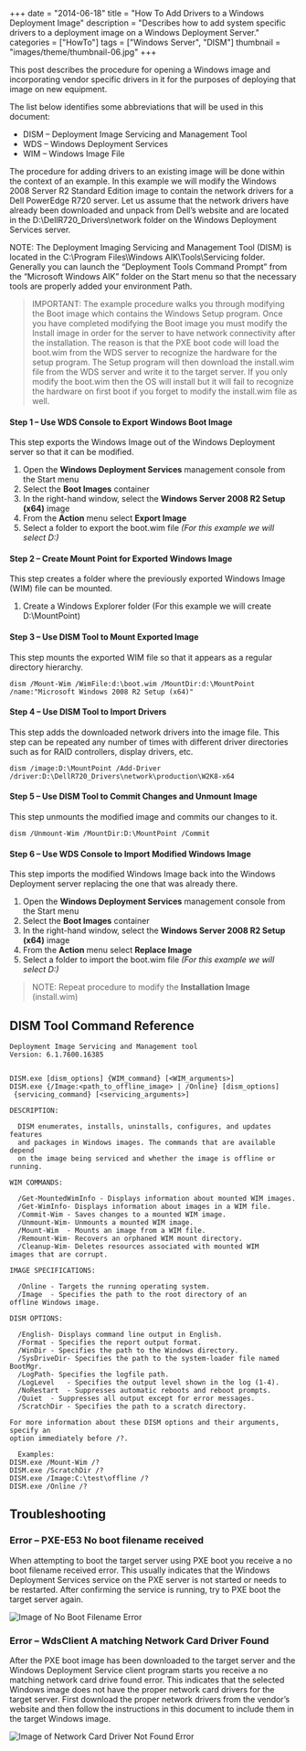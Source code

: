 +++
date = "2014-06-18"
title = "How To Add Drivers to a Windows Deployment Image"
description = "Describes how to add system specific drivers to a deployment image on a Windows Deployment Server."
categories = ["HowTo"]
tags = ["Windows Server", "DISM"]
thumbnail = "images/theme/thumbnail-06.jpg"
+++

This post describes the procedure for opening a Windows image and incorporating vendor specific drivers in it for the purposes of deploying that image on new equipment.

<!--more-->

The list below identifies some abbreviations that will be used in this document:

- DISM – Deployment Image Servicing and Management Tool
- WDS – Windows Deployment Services
- WIM – Windows Image File

The procedure for adding drivers to an existing image will be done within the context of an example. In this example we will modify the Windows 2008 Server R2 Standard Edition image to contain the network drivers for a Dell PowerEdge R720 server. Let us assume that the network drivers have already been downloaded and unpack from Dell’s website and are located in the D:\DellR720_Drivers\network folder on the Windows Deployment Services server.

NOTE: The Deployment Imaging Servicing and Management Tool (DISM) is located in the C:\Program Files\Windows AIK\Tools\Servicing folder. Generally you can launch the “Deployment Tools Command Prompt” from the “Microsoft Windows AIK” folder on the Start menu so that the necessary tools are properly added your environment Path.

> IMPORTANT: The example procedure walks you through modifying the Boot image which contains the Windows Setup program. Once you have completed modifying the Boot image you must modify the Install image in order for the server to have network connectivity after the installation. The reason is that the PXE boot code will load the boot.wim from the WDS server to recognize the hardware for the setup program. The Setup program will then download the install.wim file from the WDS server and write it to the target server. If you only modify the boot.wim then the OS will install but it will fail to recognize the hardware on first boot if you forget to modify the install.wim file as well.
 
#### Step 1 – Use WDS Console to Export Windows Boot Image ####

This step exports the Windows Image out of the Windows Deployment server so that it can be modified.

1.	Open the **Windows Deployment Services** management console from the Start menu
2.	Select the **Boot Images** container
3.	In the right-hand window, select the **Windows Server 2008 R2 Setup (x64)** image
4.	From the **Action** menu select **Export Image**
5.	Select a folder to export the boot.wim file *(For this example we will select D:\)*

#### Step 2 – Create Mount Point for Exported Windows Image ####

This step creates a folder where the previously exported Windows Image (WIM) file can be mounted.

1.	Create a Windows Explorer folder (For this example we will create D:\MountPoint)

#### Step 3 – Use DISM Tool to Mount Exported Image ####

This step mounts the exported WIM file so that it appears as a regular directory hierarchy.

    dism /Mount-Wim /WimFile:d:\boot.wim /MountDir:d:\MountPoint /name:"Microsoft Windows 2008 R2 Setup (x64)"
    
#### Step 4 – Use DISM Tool to Import Drivers ####
This step adds the downloaded network drivers into the image file. This step can be repeated any number of times with different driver directories such as for RAID controllers, display drivers, etc.

    dism /image:D:\MountPoint /Add-Driver /driver:D:\DellR720_Drivers\network\production\W2K8-x64

#### Step 5 – Use DISM Tool to Commit Changes and Unmount Image ####

This step unmounts the modified image and commits our changes to it.

    dism /Unmount-Wim /MountDir:D:\MountPoint /Commit

#### Step 6 – Use WDS Console to Import Modified Windows Image #### 

This step imports the modified Windows Image back into the Windows Deployment server replacing the one that was already there.

1.	Open the **Windows Deployment Services** management console from the Start menu
2.	Select the **Boot Images** container
3.	In the right-hand window, select the **Windows Server 2008 R2 Setup (x64)** image
4.	From the **Action** menu select **Replace Image**
5.	Select a folder to import the boot.wim file *(For this example we will select D:\)*

> NOTE: Repeat procedure to modify the **Installation Image** (install.wim)

 
## DISM Tool Command Reference ##

    Deployment Image Servicing and Management tool
    Version: 6.1.7600.16385
    
    
    DISM.exe [dism_options] {WIM_command} [<WIM_arguments>]
    DISM.exe {/Image:<path_to_offline_image> | /Online} [dism_options]
     {servicing_command} [<servicing_arguments>]
    
    DESCRIPTION:
    
      DISM enumerates, installs, uninstalls, configures, and updates features
      and packages in Windows images. The commands that are available depend
      on the image being serviced and whether the image is offline or running.
    
    WIM COMMANDS:
    
      /Get-MountedWimInfo - Displays information about mounted WIM images.
      /Get-WimInfo- Displays information about images in a WIM file.
      /Commit-Wim - Saves changes to a mounted WIM image.
      /Unmount-Wim- Unmounts a mounted WIM image.
      /Mount-Wim  - Mounts an image from a WIM file.
      /Remount-Wim- Recovers an orphaned WIM mount directory.
      /Cleanup-Wim- Deletes resources associated with mounted WIM
    images that are corrupt.
    
    IMAGE SPECIFICATIONS:
    
      /Online - Targets the running operating system.
      /Image  - Specifies the path to the root directory of an
    offline Windows image.
    
    DISM OPTIONS:
    
      /English- Displays command line output in English.
      /Format - Specifies the report output format.
      /WinDir - Specifies the path to the Windows directory.
      /SysDriveDir- Specifies the path to the system-loader file named
    BootMgr.
      /LogPath- Specifies the logfile path.
      /LogLevel   - Specifies the output level shown in the log (1-4).
      /NoRestart  - Suppresses automatic reboots and reboot prompts.
      /Quiet  - Suppresses all output except for error messages.
      /ScratchDir - Specifies the path to a scratch directory.
    
    For more information about these DISM options and their arguments, specify an
    option immediately before /?.
    
      Examples:
    DISM.exe /Mount-Wim /?
    DISM.exe /ScratchDir /?
    DISM.exe /Image:C:\test\offline /?
    DISM.exe /Online /?

## Troubleshooting ##

### Error – PXE-E53 No boot filename received ###

When attempting to boot the target server using PXE boot you receive a no boot filename received error. This usually indicates that the Windows Deployment Services service on the PXE server is not started or needs to be restarted. After confirming the service is running, try to PXE boot the target server again.

![Image of No Boot Filename Error](/images/posts/how-to-add-drivers-to-a-windows-deployment-image-troubleshooting-01.png)
 
### Error – WdsClient A matching Network Card Driver Found ###

After the PXE boot image has been downloaded to the target server and the Windows Deployment Service client program starts you receive a no matching network card drive found error. This indicates that the selected Windows image does not have the proper network card drivers for the target server. First download the proper network drivers from the vendor’s website and then follow the instructions in this document to include them in the target Windows image.

![Image of Network Card Driver Not Found Error](/images/posts/how-to-add-drivers-to-a-windows-deployment-image-troubleshooting-02.png)
